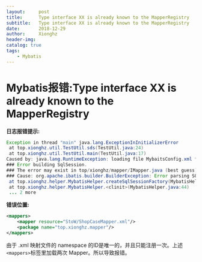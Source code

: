```yaml
---
layout:     post
title:      Type interface XX is already known to the MapperRegistry
subtitle:   Type interface XX is already known to the MapperRegistry 
date:       2018-12-29
author:     Xionghz
header-img: 
catalog: true
tags:
    - Mybatis
---
```


# Mybatis报错:Type interface XX is already known to the MapperRegistry

<b>日志报错提示:</b>

```java
Exception in thread "main" java.lang.ExceptionInInitializerError
 at top.xionghz.util.TestUtil.sds(TestUtil.java:24)
 at top.xionghz.util.TestUtil.main(TestUtil.java:17)
Caused by: java.lang.RuntimeException: loading file MybaitsConfig.xml failureorg.apache.ibatis.exceptions.PersistenceException: 
### Error building SqlSession.
### The error may exist in top/xionghz/mapper/IMapper.java (best guess)
### Cause: org.apache.ibatis.builder.BuilderException: Error parsing SQL Mapper Configuration. Cause: org.apache.ibatis.binding.BindingException: Type interface top.xionghz.mapper.ShopCaseMapper is already known to the MapperRegistry.
 at top.xionghz.helper.MybatisHelper.createSqlSessionFactory(MybatisHelper.java:61)
 at top.xionghz.helper.MybatisHelper.<clinit>(MybatisHelper.java:44)
 ... 2 more
```

<b>错误位置:</b><br/>

```xml
<mappers>
    <mapper resource="StoW/ShopCaseMapper.xml"/>
    <package name="top.xionghz.mapper"/>
</mappers>
```

由于 .xml 映射文件的 namespace 的ID是唯一的，并且只能注册一次。上述`<mappers>`标签里加载两次 Mapper。所以导致报错。